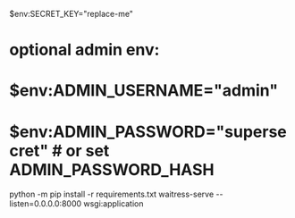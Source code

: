 $env:SECRET_KEY="replace-me"
# optional admin env:
# $env:ADMIN_USERNAME="admin"
# $env:ADMIN_PASSWORD="supersecret"   # or set ADMIN_PASSWORD_HASH

python -m pip install -r requirements.txt
waitress-serve --listen=0.0.0.0:8000 wsgi:application